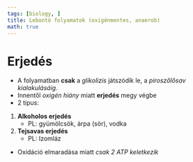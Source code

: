 ```yaml
---
tags: [biology, ] 
title: Lebontó folyamatok (oxigénmentes, anaerob)
math: true
---
```

# Erjedés

- A folyamatban __csak__ a _glikolizis_ játszódik le, a _piroszőlősav kialakulásáig_. 
- Innentől _oxigén hiány_ miatt __erjedés__ megy végbe
- 2 tipus:
1. __Alkoholos erjedés__
	- PL: gyümölcsök, árpa (sör), vodka
2. __Tejsavas erjedés__
	- PL: Izomláz

- Oxidáció elmaradása miatt _csak 2 ATP keletkezik_

 